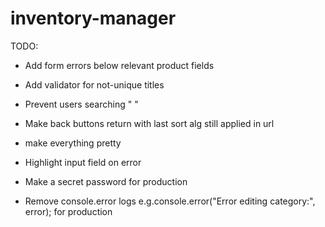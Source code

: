 # inventory-manager

TODO:

- Add form errors below relevant product fields

- Add validator for not-unique titles

- Prevent users searching " "
- Make back buttons return with last sort alg still applied in url

- make everything pretty
- Highlight input field on error

- Make a secret password for production
- Remove console.error logs e.g.console.error("Error editing category:", error); for production
